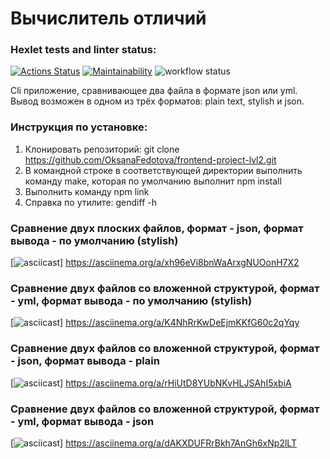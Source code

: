 # Вычислитель отличий 

### Hexlet tests and linter status:
[![Actions Status](https://github.com/OksanaFedotova/frontend-project-lvl2/workflows/hexlet-check/badge.svg)](https://github.com/OksanaFedotova/frontend-project-lvl2/actions)
[![Maintainability](https://api.codeclimate.com/v1/badges/a99a88d28ad37a79dbf6/maintainability)](https://codeclimate.com/github/codeclimate/codeclimate/maintainability)
![workflow status](https://github.com/OksanaFedotova/frontend-project-lvl2/actions/workflows/linter.yml/badge.svg)

Сli приложение, сравнивающее два файла в формате json или yml. Вывод возможен в одном из трёх форматов: plain text, stylish и json.

### Инструкция по установке: 

1. Клонировать репозиторий: git clone https://github.com/OksanaFedotova/frontend-project-lvl2.git
2. В командной строке в соответствующей директории выполнить команду make, которая по умолчанию выполнит npm install
3. Выполнить команду npm link
4. Справка по утилите: gendiff -h

### Сравнение двух плоских файлов, формат - json, формат вывода - по умолчанию (stylish)
[![asciicast](https://asciinema.org/a/xh96eVi8bnWaArxgNUOonH7X2)] https://asciinema.org/a/xh96eVi8bnWaArxgNUOonH7X2

### Сравнение двух файлов со вложенной структурой, формат - yml, формат вывода - по умолчанию (stylish)
[![asciicast](https://asciinema.org/a/K4NhRrKwDeEjmKKfG60c2qYqy)] https://asciinema.org/a/K4NhRrKwDeEjmKKfG60c2qYqy

### Сравнение двух файлов со вложенной структурой, формат - json, формат вывода - plain
[![asciicast](https://asciinema.org/a/rHiUtD8YUbNKvHLJSAhI5xbiA)] https://asciinema.org/a/rHiUtD8YUbNKvHLJSAhI5xbiA

### Сравнение двух файлов со вложенной структурой, формат - yml, формат вывода - json
[![asciicast](https://asciinema.org/a/dAKXDUFRrBkh7AnGh6xNp2lLT)] https://asciinema.org/a/dAKXDUFRrBkh7AnGh6xNp2lLT